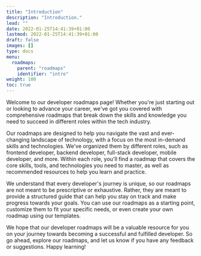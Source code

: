 ```yaml
---
title: "Introduction"
description: "Introduction."
lead: ""
date: 2022-01-25T14:41:39+01:00
lastmod: 2022-01-25T14:41:39+01:00
draft: false
images: []
type: docs
menu:
  roadmaps:
    parent: "roadmaps"
    identifier: "intro"
weight: 100
toc: true
---
```


Welcome to our developer roadmaps page! Whether you're just starting out or looking to advance your career, we've got you covered with comprehensive roadmaps that break down the skills and knowledge you need to succeed in different roles within the tech industry.

Our roadmaps are designed to help you navigate the vast and ever-changing landscape of technology, with a focus on the most in-demand skills and technologies. We've organized them by different roles, such as frontend developer, backend developer, full-stack developer, mobile developer, and more. Within each role, you'll find a roadmap that covers the core skills, tools, and technologies you need to master, as well as recommended resources to help you learn and practice.

We understand that every developer's journey is unique, so our roadmaps are not meant to be prescriptive or exhaustive. Rather, they are meant to provide a structured guide that can help you stay on track and make progress towards your goals. You can use our roadmaps as a starting point, customize them to fit your specific needs, or even create your own roadmap using our templates.

We hope that our developer roadmaps will be a valuable resource for you on your journey towards becoming a successful and fulfilled developer. So go ahead, explore our roadmaps, and let us know if you have any feedback or suggestions. Happy learning!